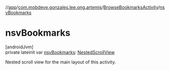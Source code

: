 //[app](../../../index.md)/[com.mobdeve.gonzales.lee.ong.artemis](../index.md)/[BrowseBookmarksActivity](index.md)/[nsvBookmarks](nsv-bookmarks.md)

# nsvBookmarks

[androidJvm]\
private lateinit var [nsvBookmarks](nsv-bookmarks.md): [NestedScrollView](https://developer.android.com/reference/kotlin/androidx/core/widget/NestedScrollView.html)

Nested scroll view for the main layout of this activity.

